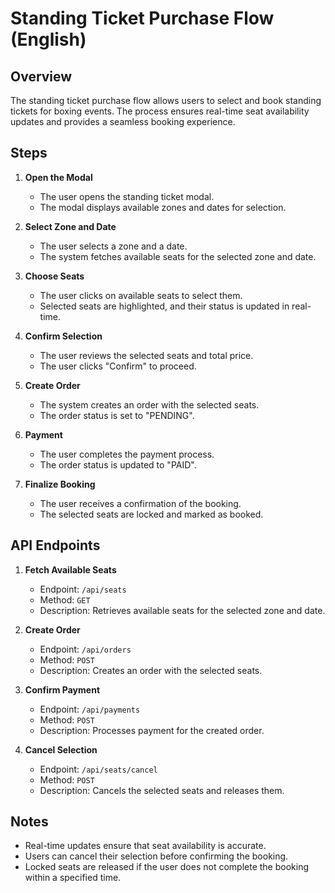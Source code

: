 # Standing Ticket Purchase Flow (English)

## Overview
The standing ticket purchase flow allows users to select and book standing tickets for boxing events. The process ensures real-time seat availability updates and provides a seamless booking experience.

## Steps

1. **Open the Modal**
   - The user opens the standing ticket modal.
   - The modal displays available zones and dates for selection.

2. **Select Zone and Date**
   - The user selects a zone and a date.
   - The system fetches available seats for the selected zone and date.

3. **Choose Seats**
   - The user clicks on available seats to select them.
   - Selected seats are highlighted, and their status is updated in real-time.

4. **Confirm Selection**
   - The user reviews the selected seats and total price.
   - The user clicks "Confirm" to proceed.

5. **Create Order**
   - The system creates an order with the selected seats.
   - The order status is set to "PENDING".

6. **Payment**
   - The user completes the payment process.
   - The order status is updated to "PAID".

7. **Finalize Booking**
   - The user receives a confirmation of the booking.
   - The selected seats are locked and marked as booked.

## API Endpoints

1. **Fetch Available Seats**
   - Endpoint: `/api/seats`
   - Method: `GET`
   - Description: Retrieves available seats for the selected zone and date.

2. **Create Order**
   - Endpoint: `/api/orders`
   - Method: `POST`
   - Description: Creates an order with the selected seats.

3. **Confirm Payment**
   - Endpoint: `/api/payments`
   - Method: `POST`
   - Description: Processes payment for the created order.

4. **Cancel Selection**
   - Endpoint: `/api/seats/cancel`
   - Method: `POST`
   - Description: Cancels the selected seats and releases them.

## Notes
- Real-time updates ensure that seat availability is accurate.
- Users can cancel their selection before confirming the booking.
- Locked seats are released if the user does not complete the booking within a specified time.
